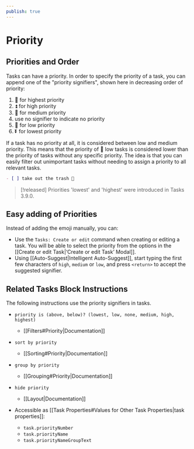 ```yaml
---
publish: true
---
```


# Priority

## Priorities and Order

Tasks can have a priority.
In order to specify the priority of a task, you can append one of the "priority signifiers", shown here in decreasing order of priority:

1. 🔺 for highest priority
2. ⏫ for high priority
3. 🔼 for medium priority
4. use no signifier to indicate no priority
5. 🔽 for low priority
6. ⏬️ for lowest priority

If a task has no priority at all, it is considered between low and medium priority.
This means that the priority of 🔽 low tasks is considered lower than the priority of tasks without any specific priority.
The idea is that you can easily filter out unimportant tasks without needing to assign a priority to all relevant tasks.

```markdown
- [ ] take out the trash 🔼
```

> [!released]
> Priorities 'lowest' and 'highest' were introduced in Tasks 3.9.0.

## Easy adding of Priorities

Instead of adding the emoji manually, you can:

- Use the `Tasks: Create or edit` command when creating or editing a task.
  You will be able to select the priority from the options in the [[Create or edit Task|‘Create or edit Task’ Modal]].
- Using [[Auto-Suggest|Intelligent Auto-Suggest]],
  start typing the first few characters of `high`, `medium` or `low`, and press `<return>` to accept the suggested signifier.

## Related Tasks Block Instructions

The following instructions use the priority signifiers in tasks.

- `priority is (above, below)? (lowest, low, none, medium, high, highest)`
  - [[Filters#Priority|Documentation]]
- `sort by priority`
  - [[Sorting#Priority|Documentation]]
- `group by priority`
  - [[Grouping#Priority|Documentation]]
- `hide priority`
  - [[Layout|Documentation]]

- Accessible as [[Task Properties#Values for Other Task Properties|task properties]]:
  - `task.priorityNumber`
  - `task.priorityName`
  - `task.priorityNameGroupText`
